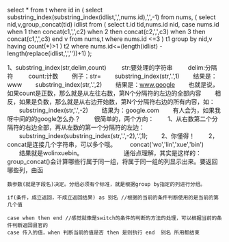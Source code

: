 select * from t where id in (
    select substring_index(substring_index(idlist,',',nums.id),',',-1) from nums,
    (
        select nid,v,group_concat(tid) idlist from (
            select t.id tid,nums.id nid,
            case nums.id 
            when 1 then concat(c1,',',c2)
            when 2 then concat(c2,',',c3)
            when 3 then concat(c1,',',c3) end v from nums,t where nums.id <=3 
        ) t1 group by nid,v having count(*)>1
    ) t2 where nums.id<=(length(idlist) - length(replace(idlist,',',''))+1)
);

1、substring_index(str,delim,count)
　　      str:要处理的字符串
　　      delim:分隔符
　　      count:计数
　　例子：str=
　　substring_index(str,'.',1)
　　结果是：www
　　substring_index(str,'.',2)
　　结果是：www.google
　　也就是说，如果count是正数，那么就是从左往右数，第N个分隔符的左边的全部内容
　　相反，如果是负数，那么就是从右边开始数，第N个分隔符右边的所有内容，如：
　　substring_index(str,'.',-2)
　　结果为：google.com
　　有人会为，如果我呀中间的的google怎么办？
　　很简单的，两个方向：
　　1、从右数第二个分隔符的右边全部，再从左数的第一个分隔符的左边：
　　substring_index(substring_index(str,'.',-2),‘.’,1);
　　2、你懂得！
　　2，concat是连接几个字符串，可以多个哦。
　　concat('wo','lin','xue','bin')
　　结果就是wolinxuebin。
　　
　　
　　通俗点理解，其实是这样的：group_concat()会计算哪些行属于同一组，将属于同一组的列显示出来。要返回哪些列，由函

    数参数(就是字段名)决定。分组必须有个标准，就是根据group by指定的列进行分组。
    
    if(条件，成立返回，不成立返回结果) as 别名 //根据的当前的条件判断使用的是当前的第几个值
    
    case when then end //感觉就像是switch的条件的判断的方法的处理，可以根据当前的条件判断返回县官的
    case 传入的值，when 判断当前的值是否 then 是则执行 end  别名 所用都结束
    
    
    
    
